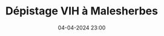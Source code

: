 ---
layout: ../../../layouts/Actu.astro
date : "04-04-2024 23:00"

title: "Dépistage VIH à Malesherbes"

auteur :
  - lettres
  - sse

affiliation :
  - lettres

image : "/assets/fildactus/evenements/04-04-sse.jpg"

source : "https://www.instagram.com/lettres_sorbonne/"
---